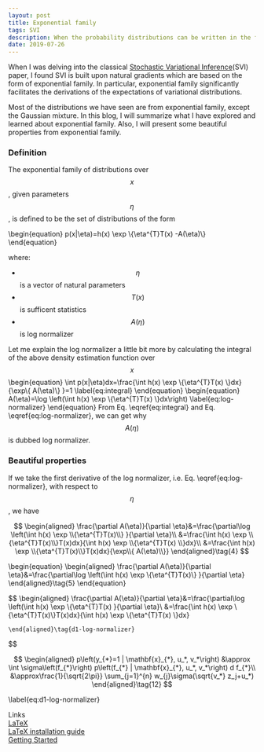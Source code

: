 ```yaml
---
layout: post
title: Exponential family
tags: SVI
description: When the probability distributions can be written in the form of exponential family, it will facilitate the derivations of the expectations of variational distributions.
date: 2019-07-26
---
```


<p> When I was delving into the classical <a href="http://www.columbia.edu/~jwp2128/Papers/HoffmanBleiWangPaisley2013.pdf" target="_blank">Stochastic Variational Inference</a>(SVI) paper, I found SVI is built upon natural gradients which are based on the form of exponential family. In particular, exponential family significantly facilitates the derivations of the expectations of variational distributions.</p>

Most of the distributions we have seen are from exponential family, except the Gaussian mixture. In this blog, I will summarize what I have explored and learned about exponential family. Also, I will present some beautiful properties from exponential family.

### Definition
The exponential family of distributions over $$x$$, given parameters $$\eta$$, is defined to be the set of distributions of the form

\begin{equation}
    p(x|\eta)=h(x) \exp \\{\eta^{T}T(x) -A(\eta)\\}
\end{equation}

where:

* $$\eta$$ is a vector of natural parameters
* $$T(x)$$ is sufficent statistics
* $$A(\eta)$$ is log normalizer

Let me explain the log normalizer a little bit more by calculating the integral of the above density estimation function over $$x$$
\begin{equation}
    \int p(x|\eta)dx=\frac{\int h(x) \exp \\{\eta^{T}T(x) \\}dx}{\exp\\{ A(\eta)\\} }=1
    \label{eq:integral}
\end{equation}
\begin{equation}
    A(\eta)=\log \left(\int h(x) \exp \\{\eta^{T}T(x) \\}dx\right)
    \label{eq:log-normalizer}
\end{equation}
From Eq. \eqref{eq:integral} and Eq. \eqref{eq:log-normalizer}, we can get why $$A(\eta)$$ is dubbed log normalizer.

### Beautiful properties

If we take the first derivative of the log normalizer, i.e. Eq. \eqref{eq:log-normalizer}, with respect to $$\eta$$, we have

$$
    \begin{aligned}
        \frac{\partial A(\eta)}{\partial \eta}&=\frac{\partial\log \left(\int h(x) \exp \\{\eta^{T}T(x)\\} }{\partial \eta}\\
        &=\frac{\int h(x) \exp \\{\eta^{T}T(x)\\}T(x)dx}{\int h(x) \exp \\{\eta^{T}T(x) \\}dx}\\
        &=\frac{\int h(x) \exp \\{\eta^{T}T(x)\\}T(x)dx}{\exp\\{ A(\eta)\\}}        
    \end{aligned}\tag{4}
$$

\begin{equation}
    \begin{aligned}
        \frac{\partial A(\eta)}{\partial \eta}&=\frac{\partial\log \left(\int h(x) \exp \\{\eta^{T}T(x)\\} }{\partial \eta}   
    \end{aligned}\tag{5}
\end{equation}

$$
    \begin{aligned}
        \frac{\partial A(\eta)}{\partial \eta}&=\frac{\partial\log \left(\int h(x) \exp \\{\eta^{T}T(x) }{\partial \eta}\\
        &=\frac{\int h(x) \exp \\{\eta^{T}T(x)\\}T(x)dx}{\int h(x) \exp \\{\eta^{T}T(x) \\}dx}
        
    \end{aligned}\tag{d1-log-normalizer}
$$

$$
    \begin{aligned}
    p\left(y_{*}=1 | \mathbf{x}_{*}, u_*, v_*\right) 
    &\approx \int \sigma\left(f_{*}\right) p\left(f_{*} | \mathbf{x}_{*}, u_*, v_*\right) d f_{*}\\
    &\approx\frac{1}{\sqrt{2\pi}} \sum_{j=1}^{n} w_{j}\sigma(\sqrt{v_*} z_j+u_*)
    \end{aligned}\tag{12}
$$

\label{eq:d1-log-normalizer}
 
 Links <br>
 [LaTeX](https://en.wikipedia.org/wiki/LaTeX) <br>
 [LaTeX installation guide](https://www.latex-tutorial.com/installation/) <br>
 [Getting Started](http://www.maths.tcd.ie/~dwilkins/LaTeXPrimer/) <br>
